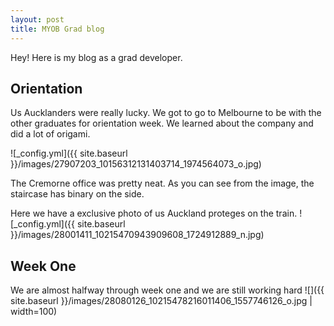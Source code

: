 ```yaml
---
layout: post
title: MYOB Grad blog
---
```


Hey!  Here is my blog as a grad developer.

## Orientation

Us Aucklanders were really lucky. We got to go to Melbourne to be with the other graduates for orientation week.  We learned about the company and did a lot of origami.

![_config.yml]({{ site.baseurl }}/images/27907203_10156312131403714_1974564073_o.jpg)

The Cremorne office was pretty neat.  As you can see from the image, the staircase has binary on the side.

Here we have a exclusive photo of us Auckland proteges on the train.
![_config.yml]({{ site.baseurl }}/images/28001411_10215470943909608_1724912889_n.jpg)

## Week One
We are almost halfway through week one and we are still working hard
![]({{ site.baseurl }}/images/28080126_10215478216011406_1557746126_o.jpg | width=100)
